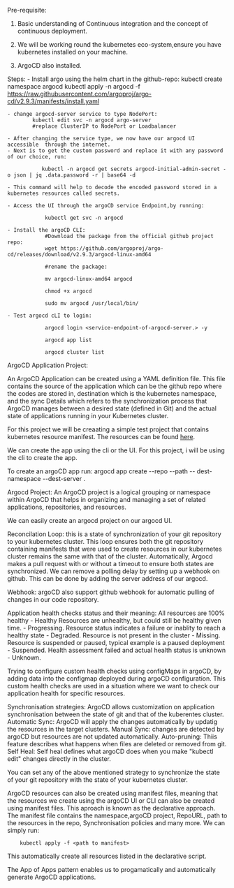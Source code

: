 Pre-requisite:
 1. Basic understanding of Continuous integration and the concept of continuous deployment.
 
 2. We will be working round the kubernetes eco-system,ensure you have kubernetes installed on your machine.

 3. ArgoCD also installed.

Steps: 
    - Install argo using the helm chart in the github-repo:
            kubectl create namespace argocd
            kubectl apply -n argocd -f https://raw.githubusercontent.com/argoproj/argo-cd/v2.9.3/manifests/install.yaml
    
    - change argocd-server service to type NodePort:
            kubectl edit svc -n argocd argo-server
            #replace ClusterIP to NodePort or Loadbalancer

    - After changing the service type, we now have our argocd UI accessible  through the internet.
    - Next is to get the custom password and replace it with any password of our choice, run:

               kubectl -n argocd get secrets argocd-initial-admin-secret -o json | jq .data.password -r | base64 -d
               
    - This command will help to decode the encoded password stored in a kubernetes resources called secrets. 

    - Access the UI through the argoCD service Endpoint,by running:
    
                kubectl get svc -n argocd

    - Install the argoCD CLI:
                #Download the package from the official github project repo:
                wget https://github.com/argoproj/argo-cd/releases/download/v2.9.3/argocd-linux-amd64

                #rename the package:

                mv argocd-linux-amd64 argocd

                chmod +x argocd

                sudo mv argocd /usr/local/bin/

    - Test argocd cLI to login:

                argocd login <service-endpoint-of-argocd-server.> -y

                argocd app list

                argocd cluster list

ArgoCD Application Project:

An ArgoCD Application can be created using a YAML definition file. This file contains the source of the  application  which can be the github repo where the codes are stored in, destination which is the kubernetes namespace, and the sync Details which refers to the synchronization process that ArgoCD manages between a desired state (defined in Git) and the actual state of applications running in your Kubernetes cluster.

For this project we will be creaating a simple test project that contains kubernetes resource manifest.  The resources can be found [here](https://github.com/marviigrey/GitOps-ArgoCD/tree/main/k8s-resources).

We can create the app using the cli or the UI. For this project, i will be using the cli to create the app.

To create an argoCD app run:
        argocd app create <app name> --repo <github-repo> --path <path to manifest-file> -- dest-namespace <namespace> --dest-server <cluster address>.

Argocd Project: 
 An ArgoCD project is a logical grouping or namespace within ArgoCD that helps in organizing and managing a set of related applications, repositories, and resources.

 We can easily create an argocd project on our argocd UI. 

 Reconcilation Loop: this is a state of synchronization of your git repository to your kubernetes cluster. This loop ensures both the git repository containing manifests that were used to create resources in our kubernetes cluster remains the same with that of the cluster. Automatically, Argocd makes a pull request with or without a timeout to ensure both states are synchronized. We can remove a polling delay by setting up a webhook on github. This can be done by adding the server address of our argocd. 

 Webhook: argoCD also support github webhook for automatic pulling of changes in our code repository.

 Application health checks status and their meaning: 
 All resources are 100% healthy - Healthy
 Resources are unhealthy, but could still be healthy given time. - Progressing.
 Resource status indicates a failure or inablity to reach a healthy state - Degraded.
 Resource is not present in the cluster - Missing.
 Resource is suspended or paused, typical example is a paused deployment - Suspended.
 Health assessment failed and actual health status is unknown - Unknown.
 
Trying to configure custom health checks using configMaps in argoCD, by adding data into 
the configmap deployed during argoCD configuration. This custom health checks are used in 
a situation where we want to check our application health for specific resources.

Synchronisation strategies: ArgoCD allows customization on application synchronisation between the state of git and that of the kuberentes cluster.
Automatic Sync: ArgoCD will apply the changes automatically by updatig the resources in the target clusters.
Manual Sync: changes are detected by argoCD but resources are not updated automatically.
Auto-pruning: Thiis feature describes what happens when files are deleted or removed from git.
Self Heal: Self heal defines what argoCD does when you make "kubectl edit" changes directly in the cluster.

You can set any of the above mentioned strategy to synchronize the state of your git repository with the state of your kubernetes cluster.

ArgoCD resources can also be created using manifest files, meaning that the resources we create using the argoCD UI or CLI can also be created using manifest files. This aproach is known as the declarative approach. The manifest file contains the namespace,argoCD project, RepoURL, path to the resources in the repo, Synchronisation policies and many more.
We can simply run:
        
        kubectl apply -f <path to manifest>

This automatically create all resources listed in the declarative script.

The App of Apps pattern enables us to progamatically and automatically generate ArgoCD applications.

